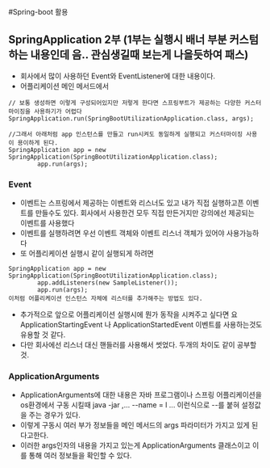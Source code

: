 #Spring-boot 활용
## SpringApplication 2부 (1부는 실행시 배너 부분 커스텀하는 내용인데 음.. 관심생길때 보는게 나을듯하여 패스)
  -  회사에서 많이 사용하던 Event와 EventListener에 대한 내용이다.
  - 어플리케이션 메인 메서드에서
  ```
  // 보통 생성하면 이렇게 구성되어있지만 저렇게 한다면 스프링부트가 제공하는 다양한 커스터마이징을 사용하기가 어렵다
  SpringApplication.run(SpringBootUtilizationApplication.class, args);

  //그래서 아래처럼 app 인스턴스를 만들고 run시켜도 동일하게 실행되고 커스터마이징 사용이 용이하게 된다.
  SpringApplication app = new SpringApplication(SpringBootUtilizationApplication.class);
          app.run(args);
  ```
  ### Event
  - 이벤트는 스프링에서 제공하는 이벤트와 리스너도 있고 내가 직접 실행하고픈 이벤트를 만들수도 있다. 회사에서 사용한건 모두 직접 만든거지만 강의에선 제공되는 이벤트를 사용했다
  - 이벤트를 실행하려면 우선 이벤트 객체와 이벤트 리스너 객체가 있어야 사용가능하다
  - 또 어플리케이션 실행시 같이 실행되게 하려면
  ```
  SpringApplication app = new SpringApplication(SpringBootUtilizationApplication.class);
          app.addListeners(new SampleListener());
          app.run(args);
  이처럼 어플리케이션 인스턴스 자체에 리스터를 추가해주는 방법도 있다.
  ```
  - 추가적으로 앞으로 어플리케이션 실행시에 뭔가 동작을 시켜주고 싶다면 요 ApplicationStartingEvent 나 ApplicationStartedEvent 이벤트를 사용하는것도 유용할 것 같다.
  - 다만 회사에선 리스너 대신 핸들러를 사용해서 썻었다. 두개의 차이도 같이 공부할것.
  ### ApplicationArguments
  - ApplicationArguments에 대한 내용은 자바 프로그램이나 스프링 어플리케이션을 os환경에서 구동 시킬때 java -jar ,... --name = l ... 이런식으로 --를 붙혀 설정값을 주는 경우가 있다.
  - 이렇게 구동시 여러 부가 정보들을 메인 메서드의 args 파라미터가 가지고 있게 된다고한다.
  - 이러한 args인자의 내용을 가지고 있는게 ApplicationArguments 클래스이고 이를 통해 여러 정보들을 확인할 수 있다.
